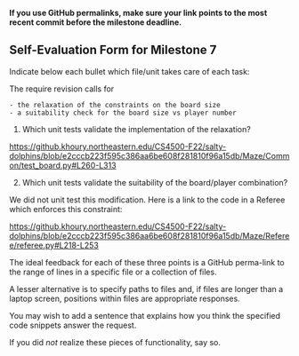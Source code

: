 **If you use GitHub permalinks, make sure your link points to the most recent commit before the milestone deadline.**

## Self-Evaluation Form for Milestone 7

Indicate below each bullet which file/unit takes care of each task:

The require revision calls for

    - the relaxation of the constraints on the board size
    - a suitability check for the board size vs player number 

1. Which unit tests validate the implementation of the relaxation?

https://github.khoury.northeastern.edu/CS4500-F22/salty-dolphins/blob/e2cccb223f595c386aa6be608f281810f96a15db/Maze/Common/test_board.py#L260-L313

2. Which unit tests validate the suitability of the board/player combination? 

We did not unit test this modification. Here is a link to the code in a Referee which enforces this constraint:

https://github.khoury.northeastern.edu/CS4500-F22/salty-dolphins/blob/e2cccb223f595c386aa6be608f281810f96a15db/Maze/Referee/referee.py#L218-L253 
   
The ideal feedback for each of these three points is a GitHub
perma-link to the range of lines in a specific file or a collection of
files.

A lesser alternative is to specify paths to files and, if files are
longer than a laptop screen, positions within files are appropriate
responses.

You may wish to add a sentence that explains how you think the
specified code snippets answer the request.

If you did *not* realize these pieces of functionality, say so.

